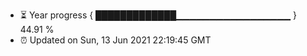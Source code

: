 - ⏳ Year progress { █████████████▁▁▁▁▁▁▁▁▁▁▁▁▁▁▁▁▁ } 44.91 %
- ⏰ Updated on Sun, 13 Jun 2021 22:19:45 GMT

